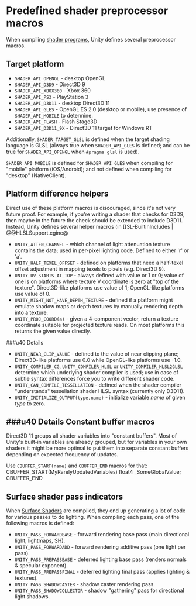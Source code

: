 Predefined shader preprocessor macros
=====================================


When compiling [shader programs](SL-ShaderPrograms.md), Unity defines several preprocessor macros.

Target platform
---------------


* `SHADER_API_OPENGL` - desktop OpenGL
* `SHADER_API_D3D9` - Direct3D 9
* `SHADER_API_XBOX360` - Xbox 360
* `SHADER_API_PS3` - PlayStation 3
* `SHADER_API_D3D11` - desktop Direct3D 11
* `SHADER_API_GLES` - OpenGL ES 2.0 (desktop or mobile), use presence of `SHADER_API_MOBILE` to determine.
* `SHADER_API_FLASH` - Flash Stage3D
* `SHADER_API_D3D11_9X` - Direct3D 11 target for Windows RT

Additionally, `SHADER_TARGET_GLSL` is defined when the target shading language is GLSL (always true when `SHADER_API_GLES` is defined; and can be true for `SHADER_API_OPENGL` when `#pragma glsl` is used).

`SHADER_API_MOBILE` is defined for `SHADER_API_GLES` when compiling for "mobile" platform (iOS/Android); and not defined when compiling for "desktop" (NativeClient).

Platform difference helpers
---------------------------


Direct use of these platform macros is discouraged, since it's not very future proof. For example, if you're writing a shader that checks for D3D9, then maybe in the future the check should be extended to include D3D11. Instead, Unity defines several helper macros (in [[SL-BuiltinIncludes | @@HLSLSupport.cginc@

* `UNITY_ATTEN_CHANNEL` - which channel of light attenuation texture contains the data; used in per-pixel lighting code. Defined to either 'r' or 'a'.
* `UNITY_HALF_TEXEL_OFFSET` - defined on platforms that need a half-texel offset adjustment in mapping texels to pixels (e.g. Direct3D 9).
* `UNITY_UV_STARTS_AT_TOP` - always defined with value or 1 or 0; value of one is on platforms where texture V coordinate is zero at "top of the texture". Direct3D-like platforms use value of 1; OpenGL-like platforms use value of 0.
* `UNITY_MIGHT_NOT_HAVE_DEPTH_TEXTURE` - defined if a platform might emulate shadow maps or depth textures by manually rendering depth into a texture.
* `UNITY_PROJ_COORD(a)` - given a 4-component vector, return a texture coordinate suitable for projected texture reads. On most platforms this returns the given value directly.

###u40 Details
* `UNITY_NEAR_CLIP_VALUE` - defined to the value of near clipping plane; Direct3D-like platforms use 0.0 while OpenGL-like platforms use -1.0.
* `UNITY_COMPILER_CG`, `UNITY_COMPILER_HLSL` or `UNITY_COMPILER_HLSL2GLSL` determine which underlying shader compiler is used; use in case of subtle syntax differences force you to write different shader code.
* `UNITY_CAN_COMPILE_TESSELLATION` - defined when the shader compiler "understands" tessellation shader HLSL syntax (currently only D3D11).
* `UNITY_INITIALIZE_OUTPUT(type,name)` - initialize variable _name_ of given _type_ to zero.


###u40 Details
Constant buffer macros
----------------------


Direct3D 11 groups all shader variables into "constant buffers". Most of Unity's built-in variables are already grouped, but for variables in your own shaders it might be more optimal to put them into separate constant buffers depending on expected frequency of updates.

Use `CBUFFER_START(name)` and `CBUFFER_END` macros for that:
    CBUFFER_START(MyRarelyUpdatedVariables)
    float4 _SomeGlobalValue;
    CBUFFER_END



Surface shader pass indicators
------------------------------


When [Surface Shaders](SL-SurfaceShaders.md) are compiled, they end up generating a lot of code for various passes to do lighting. When compiling each pass, one of the following macros is defined:
* `UNITY_PASS_FORWARDBASE` - forward rendering base pass (main directional light, lightmaps, SH).
* `UNITY_PASS_FORWARDADD` - forward rendering additive pass (one light per pass).
* `UNITY_PASS_PREPASSBASE` - deferred lighting base pass (renders normals & specular exponent).
* `UNITY_PASS_PREPASSFINAL` - deferred lighting final pass (applies lighting & textures).
* `UNITY_PASS_SHADOWCASTER` - shadow caster rendering pass.
* `UNITY_PASS_SHADOWCOLLECTOR` - shadow "gathering" pass for directional light shadows.

